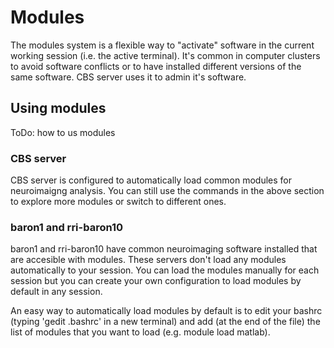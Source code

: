 # Modules
The modules system is a flexible way to "activate" software in the current working session (i.e. the active terminal). It's common in computer clusters to avoid software conflicts or to have installed different versions of the same software. CBS server uses it to admin it's software.

## Using modules

ToDo: how to us modules 

### CBS server

CBS server is configured to automatically load common modules for neuroimaigng analysis. You can still use the commands in the above section to explore more modules or switch to different ones.

### baron1 and rri-baron10
baron1 and rri-baron10 have common neuroimaging software installed that are accesible with modules. These servers don't load any modules automatically to your session. You can load the modules manually for each session but you can create your own configuration to load modules by default in any session.

An easy way to automatically load modules by default is to edit your bashrc (typing 'gedit .bashrc' in a new terminal) and add (at the end of the file) the list of modules that you want to load (e.g. module load matlab).
